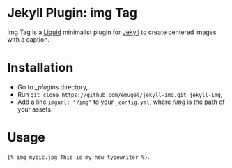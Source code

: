 # Jekyll Plugin: img Tag

Img Tag is a [Liquid](http://www.liquidmarkup.org/) minimalist plugin for
[Jekyll](http://jekyllrb.com/) to create centered images with a caption.

# Installation

- Go to *_plugins* directory,
- Run `git clone https://github.com/emugel/jekyll-img.git jekyll-img`,
- Add a line `imgurl: "/img"` to your `_config.yml`, where */img* is the path
  of your assets.

# Usage

`{% img mypic.jpg This is my new typewriter %}`.

